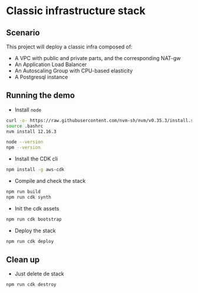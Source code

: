 # Classic infrastructure stack

## Scenario

This project will deploy a classic infra composed of:

* A VPC with public and private parts, and the corresponding NAT-gw
* An Application Load Balancer
* An Autoscaling Group with CPU-based elasticity
* A Postgresql instance

## Running the demo

* Install `node`

```bash
curl -o- https://raw.githubusercontent.com/nvm-sh/nvm/v0.35.3/install.sh | bash
source .bashrc
nvm install 12.16.3

node --version
npm --version
```

* Install the CDK cli

```bash
npm install -g aws-cdk
```

* Compile and check the stack

```bash
npm run build
npm run cdk synth
```

* Init the cdk assets

```bash
npm run cdk bootstrap
```

* Deploy the stack

```bash
npm run cdk deploy
```

## Clean up

* Just delete de stack

```bash
npm run cdk destroy
```